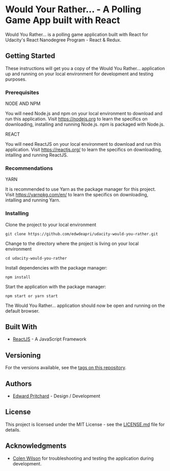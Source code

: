 # Would Your Rather... - A Polling Game App built with React

Would You Rather... is a polling game application built with React for Udacity's React
Nanodegree Program - React & Redux.

## Getting Started

These instructions will get you a copy of the Would You Rather... application up and running
on your local environment for development and testing purposes.

### Prerequisites

NODE AND NPM

You will need Node.js and npm on your local environment to download and run this application. Visit https://nodejs.org to learn the specifics on downloading, installing and running Node.js. npm is packaged with Node.js.

REACT

You will need ReactJS on your local environment to download and run this application. Visit https://reactjs.org/ to learn the specifics on downloading, intalling and running ReactJS.

### Recommendations

YARN

It is recommended to use Yarn as the package manager for this project. Visit https://yarnpkg.com/en/ to learn the specifics on downloading, intalling and running Yarn.

### Installing

Clone the project to your local environment

```
git clone https://github.com/edwdeapri/udacity-would-you-rather.git
```

Change to the directory where the project is living on your local environment

```
cd udacity-would-you-rather
```

Install dependencies with the package manager:

```
npm install
```

Start the application with the package manager:

```
npm start or yarn start
```

The Would You Rather... application should now be open and running on the default browser.

## Built With

- [ReactJS](https://reactjs.org/) - A JavaScript Framework

## Versioning

For the versions available, see the [tags on this repository](https://github.com/edwdeapri/udacity-myreads).

## Authors

- [Edward Pritchard](https://github.com/edwdeapri) - Design / Development

## License

This project is licensed under the MIT License - see the [LICENSE.md](/LICENSE.md) file for details.

## Acknowledgments

- [Colen Wilson](https://github.com/tachiinii) for troubleshooting and testing the application during development.
